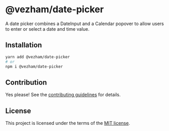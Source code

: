 # @vezham/date-picker

A date picker combines a DateInput and a Calendar popover to allow users to enter or select a date and time value.

## Installation

```sh
yarn add @vezham/date-picker
# or
npm i @vezham/date-picker
```

## Contribution

Yes please! See the
[contributing guidelines](https://github.com/vezham/heroui/blob/master/CONTRIBUTING.md)
for details.

## License

This project is licensed under the terms of the
[MIT license](https://github.com/vezham/heroui/blob/master/LICENSE).
